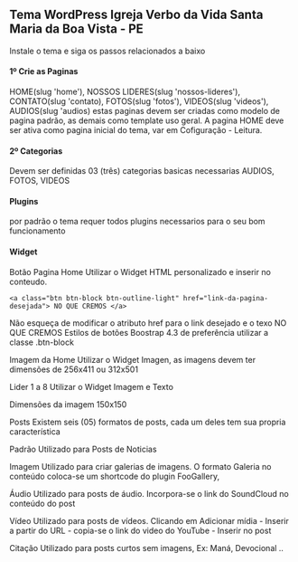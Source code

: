 ## Tema WordPress Igreja Verbo da Vida Santa Maria da Boa Vista - PE  
 Instale o tema e siga os passos relacionados a baixo

#### 1º Crie as Paginas
HOME(slug 'home'), NOSSOS LIDERES(slug 'nossos-lideres'), CONTATO(slug 'contato), FOTOS(slug 'fotos'), VIDEOS(slug 'videos'), AUDIOS(slug 'audios) estas paginas devem ser criadas como modelo de pagina padrão, as demais como template uso geral. A pagina  HOME deve ser ativa como pagina inicial do tema, var em Cofiguração - Leitura.
  
#### 2º Categorias  
Devem ser definidas 03 (três) categorias basicas necessarias
AUDIOS, FOTOS, VIDEOS
  
#### Plugins
por padrão o tema requer todos plugins necessarios para o seu bom funcionamento
  
#### Widget
Botão Pagina Home
Utilizar o Widget HTML personalizado e inserir no conteudo.

 `<a class="btn btn-block btn-outline-light" href="link-da-pagina-desejada"> NO QUE CREMOS </a>`

Não esqueça de modificar o atributo href para o link desejado e o texo NO QUE CREMOS 
Estilos de botões Boostrap 4.3 de preferência utilizar a classe .btn-block

Imagem da Home
Utilizar o Widget Imagen, as imagens devem ter dimensões de 256x411 ou 312x501

Lider 1 a 8
Utilizar o Widget Imagem e Texto

Dimensões da imagem 150x150

Posts
Existem seis (05) formatos de posts, cada um deles tem sua propria característica

Padrão
Utilizado para Posts de Noticias

Imagem
Utilizado para criar galerias de imagens. O formato Galeria no conteúdo coloca-se um shortcode do plugin FooGallery,

Áudio
Utilizado para posts de áudio. Incorpora-se o link do SoundCloud no conteúdo do post

Vídeo
Utilizado para posts de vídeos. Clicando em Adicionar mídia - Inserir a partir do URL - copia-se o link do video do YouTube - Inserir no post

Citação
Utilizado para posts curtos sem imagens, Ex: Maná, Devocional ..

